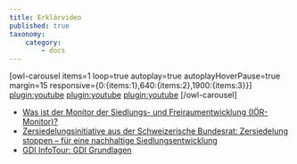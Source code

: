 ```yaml
---
title: Erklärvideo
published: true
taxonomy:
    category:
        - docs
---
```


[owl-carousel items=1 loop=true autoplay=true autoplayHoverPause=true margin=15 responsive={0:{items:1},640:{items:2},1900:{items:3}}]
[plugin:youtube](https://youtu.be/70Lf00SB7fc)
[plugin:youtube](https://youtu.be/e9x0Oj1-K2Q)
[plugin:youtube](https://youtu.be/Ja7rxTXvR20)
[/owl-carousel]

* [Was ist der Monitor der Siedlungs- und Freiraumentwicklung (IÖR-Monitor)?](https://youtu.be/70Lf00SB7fc)
* [Zersiedelungsinitiative aus der Schweizerische Bundesrat: Zersiedelung stoppen – für eine nachhaltige Siedlungsentwicklung](https://youtu.be/e9x0Oj1-K2Q)
* [GDI InfoTour: GDI Grundlagen](https://youtu.be/Ja7rxTXvR20)
